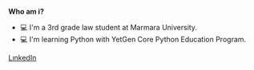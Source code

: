 **Who am i?**
- 💻 I'm a 3rd grade law student at Marmara University.
- 💻 I'm learning Python with YetGen Core Python Education Program.

[LınkedIn](https://www.linkedin.com/in/tahakaygusuz/)
